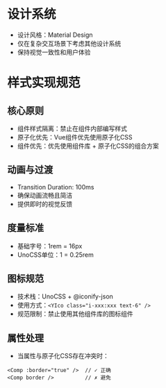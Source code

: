 # 设计系统
- 设计风格：Material Design
- 仅在复杂交互场景下考虑其他设计系统
- 保持视觉一致性和用户体验

# 样式实现规范

## 核心原则
- 组件样式隔离：禁止在组件内部编写样式
- 原子化优先：Vue组件优先使用原子化CSS
- 组件优先：优先使用组件库 + 原子化CSS的组合方案

## 动画与过渡
- Transition Duration: 100ms
- 确保动画流畅且简洁
- 提供即时的视觉反馈

## 度量标准
- 基础字号：1rem = 16px
- UnoCSS单位：1 = 0.25rem

## 图标规范
- 技术栈：UnoCSS + @iconify-json
- 使用方式：`<YIco class="i-xxx:xxx text-6" />`
- 规范限制：禁止使用其他组件库的图标组件

## 属性处理
- 当属性与原子化CSS存在冲突时：
```vue
<Comp :border="true" />  // ✓ 正确
<Comp border />          // ✗ 避免
```
